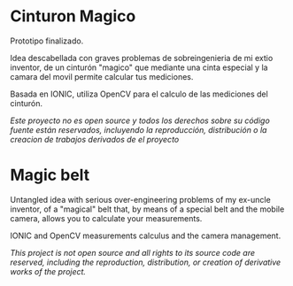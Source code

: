 # Cinturon Magico 

Prototipo finalizado.

Idea descabellada con graves problemas de sobreingenieria de mi extio inventor, de un cinturón "magico" que mediante una cinta especial y la camara del movil permite calcular tus mediciones.

Basada en IONIC, utiliza OpenCV para el calculo de las mediciones del cinturón.

*Este proyecto no es open source y todos los derechos sobre su código fuente están reservados, incluyendo la reproducción, distribución o la creacion de trabajos derivados de el proyecto*


# Magic belt

Untangled idea with serious over-engineering problems of my ex-uncle inventor, of a "magical" belt that, by means of a special belt and the mobile camera, allows you to calculate your measurements.

IONIC and OpenCV measurements calculus and the camera management.

*This project is not open source and all rights to its source code are reserved, including the reproduction, distribution, or creation of derivative works of the project.*
